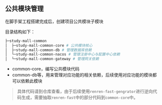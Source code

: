 



## 公共模块管理

在脚手架工程搭建完成后，创建项目公共模块子模块

目录结构如下：

```bash
├─study-mall-common
│  ├─study-mall-common-core # 公共模块核心
│  ├─study-mall-common-db # 管理数据库依赖
│  └─study-mall-common-nacos # 管理注册中心与配置中心依赖
│  └─study-mall-common-gateway # 管理网关依赖
```

- common-core，编写公共模块代码
- common-db等，用来管理对应功能的相关依赖，后续使用对应功能的模块都可以依赖此模块



> 具体代码请到仓库查看，由于后续使用`renren-fast-gengrator`进行逆向代码生成，需要抽取`renren-fast`中的部分代码到`common-core`中。

